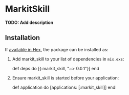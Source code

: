 # MarkitSkill

**TODO: Add description**

## Installation

If [available in Hex](https://hex.pm/docs/publish), the package can be installed as:

  1. Add markit_skill to your list of dependencies in `mix.exs`:

        def deps do
          [{:markit_skill, "~> 0.0.1"}]
        end

  2. Ensure markit_skill is started before your application:

        def application do
          [applications: [:markit_skill]]
        end

